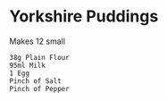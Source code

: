 # Yorkshire Puddings

Makes 12 small


```
38g Plain Flour
95ml Milk
1 Egg
Pinch of Salt
Pinch of Pepper
```
